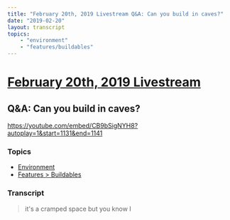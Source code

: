 ```yaml
---
title: "February 20th, 2019 Livestream Q&A: Can you build in caves?"
date: "2019-02-20"
layout: transcript
topics:
    - "environment"
    - "features/buildables"
---
```

# [February 20th, 2019 Livestream](../2019-02-20.md)
## Q&A: Can you build in caves?
https://youtube.com/embed/CB9bSigNYH8?autoplay=1&start=1131&end=1141

### Topics
* [Environment](../topics/environment.md)
* [Features > Buildables](../topics/features/buildables.md)

### Transcript

> it's a cramped space but you know I
